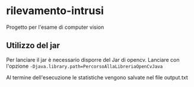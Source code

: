 # rilevamento-intrusi
Progetto per l'esame di computer vision

## Utilizzo del jar
Per lanciare il jar è necessario disporre del Jar di opencv. Lanciare con l'opzione `-Djava.library.path=PercorsoAllaLibreriaOpenCvJava`

Al termine dell'esecuzione le statistiche vengono salvate nel file output.txt
